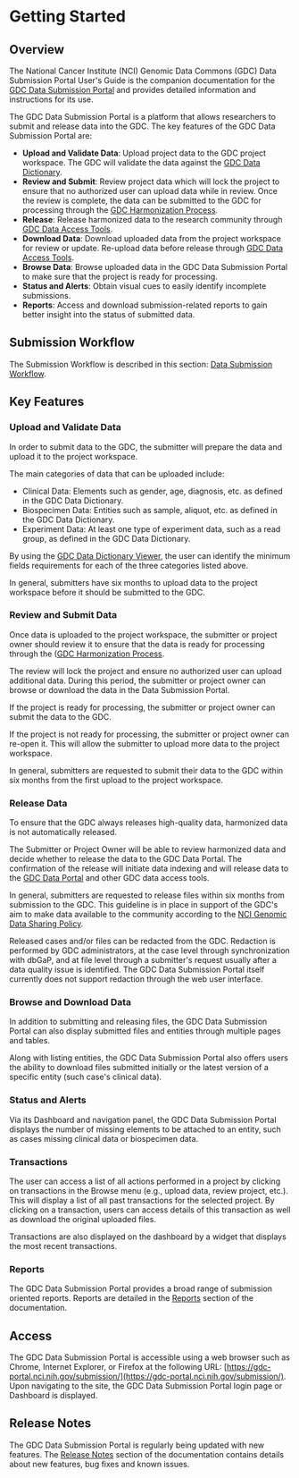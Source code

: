 # Getting Started

## Overview

The National Cancer Institute (NCI) Genomic Data Commons (GDC) Data Submission Portal User's Guide is the companion documentation for the [GDC Data Submission Portal](https://gdc.nci.nih.gov/submit-data/gdc-data-submission-portal) and provides detailed information and instructions for its use.

The GDC Data Submission Portal is a platform that allows researchers to submit and release data into the GDC. The key features of the GDC Data Submission Portal are:

* __Upload and Validate Data__: Upload project data to the GDC project workspace. The GDC will validate the data against the [GDC Data Dictionary](https://gdc-docs.nci.nih.gov/Data_Dictionary/).
* __Review and Submit__: Review project data which will lock the project to ensure that no authorized user can upload data while in review. Once the review is complete, the data can be submitted to the GDC for processing through the [GDC Harmonization Process](https://gdc.nci.nih.gov/submit-data/gdc-data-harmonization).
* __Release__: Release harmonized data to the research community through [GDC Data Access Tools](https://gdc.nci.nih.gov/access-data/data-access-processes-and-tools).
* __Download Data__: Download uploaded data from the project workspace for review or update. Re-upload data before release through [GDC Data Access Tools](https://gdc.nci.nih.gov/access-data/data-access-processes-and-tools).
* __Browse Data__: Browse uploaded data in the GDC Data Submission Portal to make sure that the project is ready for processing.
* __Status and Alerts__: Obtain visual cues to easily identify incomplete submissions.
* __Reports__: Access and download submission-related reports to gain better insight into the status of submitted data.

## Submission Workflow

The Submission Workflow is described in this section: [Data Submission Workflow](Submission_Workflow.md). 

## Key Features

### Upload and Validate Data
In order to submit data to the GDC, the submitter will prepare the data and upload it to the project workspace.

The main categories of data that can be uploaded include: 

* Clinical Data: Elements such as gender, age, diagnosis, etc. as defined in the GDC Data Dictionary.
* Biospecimen Data: Entities such as sample, aliquot, etc. as defined in the GDC Data Dictionary.
* Experiment Data: At least one type of experiment data, such as a read group, as defined in the GDC Data Dictionary.

By using the [GDC Data Dictionary Viewer](../../Data_Dictionary/viewer.md), the user can identify the minimum fields requirements for each of the three categories listed above.

In general, submitters have six months to upload data to the project workspace before it should be submitted to the GDC.

### Review and Submit Data

Once data is uploaded to the project workspace, the submitter or project owner should review it to ensure that the data is ready for processing through the ([GDC Harmonization Process](https://gdc.nci.nih.gov/submit-data/gdc-data-harmonization).

The review will lock the project and ensure no authorized user can upload additional data. During this period, the submitter or project owner can browse or download the data in the Data Submission Portal. 

If the project is ready for processing, the submitter or project owner can submit the data to the GDC.

If the project is not ready for processing, the submitter or project owner can re-open it. This will allow the submitter to upload more data to the project workspace.

In general, submitters are requested to submit their data to the GDC within six months from the first upload to the project workspace.

### Release Data

To ensure that the GDC always releases high-quality data, harmonized data is not automatically released.

The Submitter or Project Owner will be able to review harmonized data and decide whether to release the data to the GDC Data Portal. The confirmation of the release will initiate data indexing and will release data to the [GDC Data Portal](https://gdc-portal.nci.nih.gov/projects/t) and other GDC data access tools.

In general, submitters are requested to release files within six months from submission to the GDC. This guideline is in place in support of the GDC's aim to make data available to the community according to the [NCI Genomic Data Sharing Policy](http://www.cancer.gov/grants-training/grants-management/nci-policies/genomic-data).

Released cases and/or files can be redacted from the GDC. Redaction is performed by GDC administrators, at the case level through synchronization with dbGaP, and at file level through a submitter's request usually after a data quality issue is identified. The GDC Data Submission Portal itself currently does not support redaction through the web user interface.

### Browse and Download Data

In addition to submitting and releasing files, the GDC Data Submission Portal can also display submitted files and entities through multiple pages and tables.

Along with listing entities, the GDC Data Submission Portal also offers users the ability to download files submitted initially or the latest version of a specific entity (such case's clinical data).

### Status and Alerts

Via its Dashboard and navigation panel, the GDC Data Submission Portal displays the number of missing elements to be attached to an entity, such as cases missing clinical data or biospecimen data.


### Transactions

The user can access a list of all actions performed in a project by clicking on transactions in the Browse menu (e.g., upload data, review project, etc.). This will display a list of all past transactions for the selected project. By clicking on a transaction, users can access details of this transaction as well as download the original uploaded files.

Transactions are also displayed on the dashboard by a widget that displays the most recent transactions.

### Reports

The GDC Data Submission Portal provides a broad range of submission oriented reports. Reports are detailed in the [Reports](Reports.md) section of the documentation.

## Access

The GDC Data Submission Portal is accessible using a web browser such as Chrome, Internet Explorer, or Firefox at the following URL: [https://gdc-portal.nci.nih.gov/submission/](https://gdc-portal.nci.nih.gov/submission/).
Upon navigating to the site, the GDC Data Submission Portal login page or Dashboard is displayed.

## Release Notes

The GDC Data Submission Portal is regularly being updated with new features. The [Release Notes](../Release_Notes/Data_Submission_Portal_Release_Notes.md) section of the documentation contains details about new features, bug fixes and known issues.
